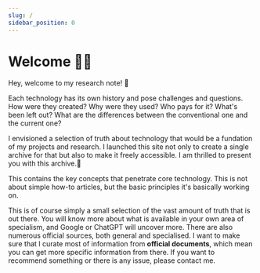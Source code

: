 ```yaml
---
slug: /
sidebar_position: 0
---
```


# Welcome 👋🏻 

Hey, welcome to my research note! 🥳


Each technology has its own history and pose challenges and questions. How were they created? Why were they used? Who pays for it? What's been left out? What are the differences between the conventional one and the current one? 

I envisioned a selection of truth about technology that would be a fundation of my projects and research. I launched this site not only to create a single archive for that but also to make it freely accessible. I am thrilled to present you with this archive.🔭

This contains the key concepts that penetrate core technology. This is not about simple how-to articles, but the basic principles it's basically working on. 

This is of course simply a small selection of the vast amount of truth that is out there. You will know more about what is available in your own area of specialism, and Google or ChatGPT will uncover more. There are also numerous official sources, both general and specialised. I want to make sure that I curate most of information from **official documents**, which mean you can get more specific information from there. If you want to recommend something or there is any issue, please contact me. 